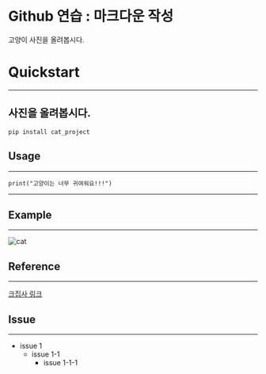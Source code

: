 Github 연습 : 마크다운 작성
=======================

고양이 사진을 올려봅시다.
# Quickstart
-----
## 사진을 올려봅시다.

```pip install cat_project```
## Usage
----

```print("고양이는 너무 귀여워요!!!")```

----
## Example
----
![cat](https://github.com/mingu4u/conflict_project/assets/97663670/20daa67f-f927-4a83-bc9c-43a24f1c1cd1)

## Reference
----
[크집사 링크](https://www.google.com/search?q=%EA%B3%A0%EC%96%91%EC%95%84&oq=%EA%B3%A0%EC%96%91%EC%95%84&gs_lcrp=EgZjaHJvbWUyBggAEEUYOTIGCAEQRRg7MgYIAhBFGDsyBggDEEUYO9IBCDIwOTZqMGo3qAIAsAIA&sourceid=chrome&ie=UTF-8)


## Issue
----
* issue 1
  - issue 1-1
      + issue 1-1-1

    
